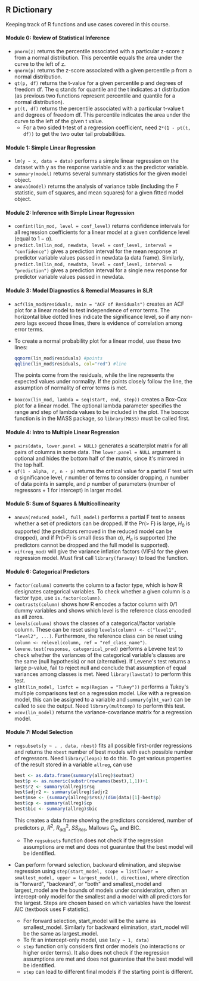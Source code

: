 ## R Dictionary

Keeping track of R functions and use cases covered in this course.

#### Module 0: Review of Statistical Inference

- `pnorm(z)` returns the percentile associated with a particular z-score z from a normal distribution. This percentile equals the area under the curve to the left of z.
- `qnorm(p)` returns the z-score associated with a given percentile p from a normal distribution.
- `qt(p, df)` returns the t-value for a given percentile p and degrees of freedom df. The q stands for quantile and the t indicates a t distribution (as previous two functions represent percentile and quantile for a normal distribution).
- `pt(t, df)` returns the percentile associated with a particular t-value t and degrees of freedom df. This percentile indicates the area under the curve to the left of the given t value.
  - For a two sided t-test of a regression coefficient, need `2*(1 - pt(t, df))` to get the two outer tail probabilities.

#### Module 1: Simple Linear Regression

- `lm(y ~ x, data = data)` performs a simple linear regression on the dataset with y as the response variable and x as the predictor variable.
- `summary(model)` returns several summary statistics for the given model object.
- `anova(model)` returns the analysis of variance table (including the F statistic, sum of squares, and mean squares) for a given fitted model object.

#### Module 2: Inference with Simple Linear Regression

- `confint(lin_mod, level = conf_level)` returns confidence intervals for all regression coefficients for a linear model at a given confidence level (equal to $1 - \alpha$).
- `predict.lm(lin_mod, newdata, level = conf_level, interval = "confidence")` gives a prediction interval for the mean response at predictor variable values passed in newdata (a data frame). Similarly, `predict.lm(lin_mod, newdata, level = conf_level, interval = "prediction")` gives a prediction interval for a single new response for predictor variable values passed in newdata.

#### Module 3: Model Diagnostics & Remedial Measures in SLR

- `acf(lin_mod$residuals, main = "ACF of Residuals")` creates an ACF plot for a linear model to test independence of error terms. The horizontal blue dotted lines indicate the significance level, so if any non-zero lags exceed those lines, there is evidence of correlation among error terms.

- To create a normal probability plot for a linear model, use these two lines:

  ```R
  qqnorm(lin_mod$residuals) #points
  qqline(lin_mod$residuals, col="red") #line
  ```

  The points come from the residuals, while the line represents the expected values under normality. If the points closely follow the line, the assumption of normality of error terms is met.

- `boxcox(lin_mod, lambda = seq(start, end, step))` creates a Box-Cox plot for a linear model. The optional lambda parameter specifies the range and step of lambda values to be included in the plot. The boxcox function is in the MASS package, so `library(MASS)` must be called first.

#### Module 4: Intro to Multiple Linear Regression

- `pairs(data, lower.panel = NULL)` generates a scatterplot matrix for all pairs of columns in some data. The `lower.panel = NULL` argument is optional and hides the bottom half of the matrix, since it's mirrored in the top half.
- `qf(1 - alpha, r, n - p)` returns the critical value for a partial F test with $\alpha$ significance level, $r$ number of terms to consider dropping, $n$ number of data points in sample, and $p$ number of parameters (number of regressors + 1 for intercept) in larger model.

#### Module 5: Sum of Squares & Multicollinearity

- `anova(reduced_model, full_model)` performs a partial F test to assess whether a set of predictors can be dropped. If the Pr(> F) is large, $H_0$ is supported (the predictors removed in the reduced model can be dropped), and if Pr(>F) is small (less than $\alpha$), $H_a$ is supported (the predictors cannot be dropped and the full model is supported).
- `vif(reg_mod)` will give the variance inflation factors (VIFs) for the given regression model. Must first call `library(faraway)` to load the function.

#### Module 6: Categorical Predictors

- `factor(column)` converts the column to a factor type, which is how R designates categorical variables. To check whether a given column is a factor type, use `is.factor(column)`.
- `contrasts(column)` shows how R encodes a factor column with 0/1 dummy variables and shows which level is the reference class encoded as all zeros.
- `levels(column)` shows the classes of a categorical/factor variable column. These can be reset using `levels(column) <- c("level1", "level2", ...)`. Furthermore, the reference class can be reset using `column <- relevel(column, ref = "ref_class_name")`.
- `levene.test(response, categorical_pred)` performs a Levene test to check whether the variances of the categorical variable's classes are the same (null hypothesis) or not (alternative). If Levene's test returns a large p-value, fail to reject null and conclude that assumption of equal variances among classes is met. Need `library(lawstat)` to perform this test.
- `glht(lin_model, linfct = mcp(Region = "Tukey"))` performs a Tukey's multiple comparisons test on a regression model. Like with a regression model, this can be assigned to a variable and `summary(glht_var)` can be called to see the output. Need `library(multcomp)` to perform this test.
- `vcov(lin_model)` returns the variance-covariance matrix for a regression model.

#### Module 7: Model Selection

- `regsubsets(y ~ . , data, nbest)` fits all possible first-order regressions and returns the `nbest` number of best models with each possible number of regressors. Need `library(leaps)` to do this. To get various properties of the result stored in a variable `allreg`, can use

  ```R
  best <- as.data.frame(summary(allreg)$outmat)
  best$p <- as.numeric(substr(rownames(best),1,1))+1
  best$r2 <- summary(allreg)$rsq
  best$adjr2 <- summary(allreg)$adjr2
  best$mse <- (summary(allreg)$rss)/(dim(data)[1]-best$p)
  best$cp <- summary(allreg)$cp
  best$bic <- summary(allreg)$bic
  ```

  This creates a data frame showing the predictors considered, number of predictors $p$, $R^2$, $R^2_{adj}$, $SS_{Res}$, Mallows $C_p$, and BIC.

  - The `regsubsets` function does not check if the regression assumptions are met and does not guarantee that the best model will be identified.

- Can perform forward selection, backward elimination, and stepwise regression using `step(start_model, scope = list(lower = smallest_model, upper = largest_model), direction)`, where direction is "forward", "backward", or "both" and smallest_model and largest_model are the bounds of models under consideration, often an intercept-only model for the smallest and a model with all predictors for the largest. Steps are chosen based on which variables have the lowest AIC (textbook uses F statistic).

  - For forward selection, start_model will be the same as smallest_model. Similarly for backward elimination, start_model will be the same as largest_model.
  - To fit an intercept-only model, use `lm(y ~ 1, data)`
  - `step` function only considers first order models (no interactions or higher order terms). It also does not check if the regression assumptions are met and does not guarantee that the best model will be identified.
  - `step` can lead to different final models if the starting point is different.